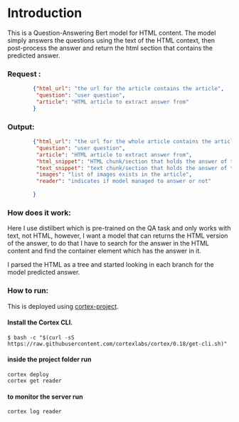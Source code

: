 # Introduction
This is a Question-Answering Bert model for HTML content.
The model simply answers the questions using the text of the HTML context, then
post-process the answer and return the html section that contains the predicted 
answer.
### Request :
```json
        {"html_url": "the url for the article contains the article",
         "question": "user question",
         "article": "HTML article to extract answer from"
        }
```
### Output:
```json
        {"html_url": "the url for the whole article contains the article",
         "question": "user question",
         "article": "HTML article to extract answer from",
         "html_snippet": "HTML chunk/section that holds the answer of the question",
         "text_snippet": "text chunk/section that holds the answer of the question",
         "images": "list of images exists in the article",
         "reader": "indicates if model managed to answer or not"
  
        }
```

### How does it work:
Here I use distilbert which is pre-trained on the QA task and only
works with text, not HTML, however, I want a model that can returns the HTML version
of the answer, to do that I have to search for the answer in the HTML content and find
the container element which has the answer in it.

I parsed the HTML as a tree and started looking in each branch
for the model predicted answer.

### How to run:
This is deployed using [cortex-project](https://github.com/cortexproject/cortex).
#### Install the Cortex CLI.
    $ bash -c "$(curl -sS https://raw.githubusercontent.com/cortexlabs/cortex/0.18/get-cli.sh)"
#### inside the project folder run
    cortex deploy
    cortex get reader

#### to monitor the server run
    cortex log reader
